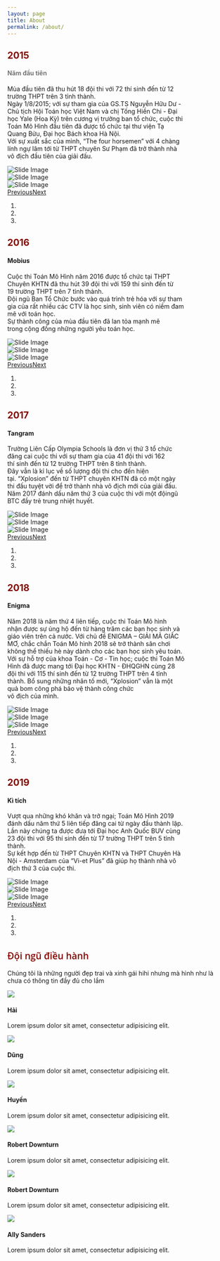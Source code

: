```yaml
---
layout: page
title: About
permalink: /about/
---
```

<main class="page">
    <section class="clean-block slider">
        <div class="container" id="content-2015">
            <div class="block-heading">
                <h2 class="text-info" style="color: #840901!important;">2015</h2>
                <h4 style="color: #767676!important;">Năm đầu tiên</h4>
                <p class="text-justify" style="width: 744;max-width: 80%;">Mùa đầu tiên đã thu hút 18 đội thi với 72 thí sinh đến từ 12 trường THPT trên 3 tỉnh thành.&nbsp;<br>Ngày 1/8/2015; với sự tham gia của GS.TS Nguyễn Hữu Dư - Chủ tịch Hội Toán học Việt Nam và chị Tống Hiền Chi - Đại học Yale (Hoa Kỳ)
                    trên cương vị trưởng ban tổ chức,&nbsp;cuộc thi Toán Mô Hình đầu tiên đã được tổ chức tại thư viện Tạ Quang Bửu, Đại học Bách khoa Hà Nội.&nbsp;<br>Với sự xuất sắc của mình, “The four horsemen” với 4 chàng lính ngự lâm tới từ THPT
                    chuyên Sư Phạm đã trở thành nhà vô địch đầu tiên của giải đấu.&nbsp;</p>
            </div>
            <div class="carousel slide" data-ride="carousel" id="carousel-1">
                <div class="carousel-inner" role="listbox">
                    <div class="carousel-item active"><img class="w-100 d-block" src="/assets/img/avatars/avatar1.jpg" alt="Slide Image"></div>
                    <div class="carousel-item"><img class="w-100 d-block" src="/assets/img/desk.jpg" alt="Slide Image"></div>
                    <div class="carousel-item"><img class="w-100 d-block" src="/assets/img/loft.jpg" alt="Slide Image"></div>
                </div>
                <div><a class="carousel-control-prev" href="#carousel-1" role="button" data-slide="prev"><span class="carousel-control-prev-icon"></span><span class="sr-only">Previous</span></a><a class="carousel-control-next" href="#carousel-1" role="button"
                        data-slide="next"><span class="carousel-control-next-icon"></span><span class="sr-only">Next</span></a></div>
                <ol class="carousel-indicators">
                    <li data-target="#carousel-1" data-slide-to="0" class="active"></li>
                    <li data-target="#carousel-1" data-slide-to="1"></li>
                    <li data-target="#carousel-1" data-slide-to="2"></li>
                </ol>
            </div>
        </div>
        <div class="container" id="content-2016">
            <div class="block-heading">
                <h2 class="text-info" style="color: #840901!important;">2016</h2>
                <h4>Mobius</h4>
                <p class="text-justify" style="max-width: 80%;">Cuộc thi Toán Mô Hình năm 2016 được tổ chức tại THPT Chuyên&nbsp;KHTN đã thu hút 39 đội thi với 159 thí sinh đến từ 19&nbsp;trường THPT trên 7 tỉnh thành.<br> Đội ngũ Ban Tổ Chức bước vào quá trình trẻ hóa với sự&nbsp;tham gia của
                    rất nhiều các CTV là học sinh, sinh viên có&nbsp;niềm đam mê với toán học.<br> Sự&nbsp;thành công của mùa đầu tiên đã lan tỏa mạnh mẽ trong&nbsp;cộng đồng những người yêu toán học.&nbsp;<br></p>
            </div>
            <div class="carousel slide" data-ride="carousel" id="carousel-1">
                <div class="carousel-inner" role="listbox">
                    <div class="carousel-item active"><img class="w-100 d-block" src="/assets/img/scenery/image1.jpg" alt="Slide Image"></div>
                    <div class="carousel-item"><img class="w-100 d-block" src="/assets/img/scenery/image4.jpg" alt="Slide Image"></div>
                    <div class="carousel-item"><img class="w-100 d-block" src="/assets/img/scenery/image6.jpg" alt="Slide Image"></div>
                </div>
                <div><a class="carousel-control-prev" href="#carousel-1" role="button" data-slide="prev"><span class="carousel-control-prev-icon"></span><span class="sr-only">Previous</span></a><a class="carousel-control-next" href="#carousel-1" role="button"
                        data-slide="next"><span class="carousel-control-next-icon"></span><span class="sr-only">Next</span></a></div>
                <ol class="carousel-indicators">
                    <li data-target="#carousel-1" data-slide-to="0" class="active"></li>
                    <li data-target="#carousel-1" data-slide-to="1"></li>
                    <li data-target="#carousel-1" data-slide-to="2"></li>
                </ol>
            </div>
        </div>
        <div class="container" id="content-2017">
            <div class="block-heading">
                <h2 class="text-info" style="color: #840901!important;">2017</h2>
                <h4>Tangram</h4>
                <p class="text-justify" style="max-width: 80%;">Trường&nbsp;Liên Cấp Olympia Schools là đơn vị thứ 3 tổ chức đăng&nbsp;cai cuộc thi với sự tham gia của 41 đội thi với 162 thí&nbsp;sinh đến từ 12 trường THPT trên 8 tỉnh thành. <br>Đây vẫn&nbsp;là kỉ lục về số lượng đội thi cho đến
                    hiện tại.&nbsp;“Xplosion” đến từ THPT chuyên KHTN đã có một ngày thi&nbsp;đấu tuyệt vời để trở thành nhà vô địch mới của&nbsp;giải đấu.&nbsp;<br>Năm&nbsp;2017 đánh dấu năm thứ 3 của cuộc thi với một độingũ BTC đầy trẻ trung nhiệt
                    huyết.<br></p>
            </div>
            <div class="carousel slide" data-ride="carousel" id="carousel-2">
                <div class="carousel-inner" role="listbox">
                    <div class="carousel-item active"><img class="w-100 d-block" src="/assets/img/scenery/image1.jpg" alt="Slide Image"></div>
                    <div class="carousel-item"><img class="w-100 d-block" src="/assets/img/scenery/image4.jpg" alt="Slide Image"></div>
                    <div class="carousel-item"><img class="w-100 d-block" src="/assets/img/scenery/image6.jpg" alt="Slide Image"></div>
                </div>
                <div><a class="carousel-control-prev" href="#carousel-2" role="button" data-slide="prev"><span class="carousel-control-prev-icon"></span><span class="sr-only">Previous</span></a><a class="carousel-control-next" href="#carousel-2" role="button"
                        data-slide="next"><span class="carousel-control-next-icon"></span><span class="sr-only">Next</span></a></div>
                <ol class="carousel-indicators">
                    <li data-target="#carousel-2" data-slide-to="0" class="active"></li>
                    <li data-target="#carousel-2" data-slide-to="1"></li>
                    <li data-target="#carousel-2" data-slide-to="2"></li>
                </ol>
            </div>
        </div>
        <div class="container" id="content-2018">
            <div class="block-heading">
                <h2 class="text-info" style="color: #840901!important;">2018</h2>
                <h4>Enigma</h4>
                <p class="text-justify" style="max-width: 80%;">Năm&nbsp;2018 là năm thứ 4 liên tiếp, cuộc thi Toán Mô hình nhận&nbsp;được sự ủng hộ đến từ hàng trăm các bạn học&nbsp;sinh và giáo viên trên cả nước. Với chủ đề ENIGMA –&nbsp;GIẢI MÃ GIẤC MƠ, chắc chắn Toán Mô hình 2018 sẽ trở&nbsp;thành
                    sân chơi không thể thiếu hè này dành cho các bạn&nbsp;học sinh yêu toán.<br>Với&nbsp;sự hỗ trợ của khoa Toán - Cơ - Tin học; cuộc thi Toán&nbsp;Mô Hình đã được mang tới Đại học KHTN - ĐHQGHN cùng&nbsp;28 đội thi với 115 thí sinh
                    đến từ 12 trường THPT trên&nbsp;4 tỉnh thành. Bổ sung những nhân tố mới, “Xplosion”&nbsp;vẫn là một quả bom công phá bảo vệ thành công chức<br>vô địch của mình.<br></p>
            </div>
            <div class="carousel slide" data-ride="carousel" id="carousel-3">
                <div class="carousel-inner" role="listbox">
                    <div class="carousel-item active"><img class="w-100 d-block" src="/assets/img/scenery/image1.jpg" alt="Slide Image"></div>
                    <div class="carousel-item"><img class="w-100 d-block" src="/assets/img/scenery/image4.jpg" alt="Slide Image"></div>
                    <div class="carousel-item"><img class="w-100 d-block" src="/assets/img/scenery/image6.jpg" alt="Slide Image"></div>
                </div>
                <div><a class="carousel-control-prev" href="#carousel-3" role="button" data-slide="prev"><span class="carousel-control-prev-icon"></span><span class="sr-only">Previous</span></a><a class="carousel-control-next" href="#carousel-3" role="button"
                        data-slide="next"><span class="carousel-control-next-icon"></span><span class="sr-only">Next</span></a></div>
                <ol class="carousel-indicators">
                    <li data-target="#carousel-3" data-slide-to="0" class="active"></li>
                    <li data-target="#carousel-3" data-slide-to="1"></li>
                    <li data-target="#carousel-3" data-slide-to="2"></li>
                </ol>
            </div>
        </div>
        <div class="container" id="content-2019">
            <div class="block-heading">
                <h2 class="text-info" style="color: #840901!important;">2019</h2>
                <h4>Kì tích</h4>
                <p class="text-justify" style="max-width: 80%;">Vượt&nbsp;qua những khó khăn và trở ngại; Toán Mô Hình 2019 đánh&nbsp;dấu năm thứ 5 liên tiếp đăng cai từ ngày đầu thành&nbsp;lập. Lần này chúng ta được đưa tới Đại học Anh&nbsp;Quốc BUV cùng 23 đội thi với 95 thí sinh đến từ 17&nbsp;trường
                    THPT trên 5 tỉnh thành. <br>Sự kết hợp đến từ&nbsp;THPT Chuyên KHTN và THPT Chuyên Hà Nội - Amsterdam của “Vi-et&nbsp;Plus” đã giúp họ thành nhà vô địch thứ 3 của cuộc&nbsp;thi.<br></p>
            </div>
            <div class="carousel slide" data-ride="carousel" id="carousel-4">
                <div class="carousel-inner" role="listbox">
                    <div class="carousel-item active"><img class="w-100 d-block" src="/assets/img/scenery/image1.jpg" alt="Slide Image"></div>
                    <div class="carousel-item"><img class="w-100 d-block" src="/assets/img/scenery/image4.jpg" alt="Slide Image"></div>
                    <div class="carousel-item"><img class="w-100 d-block" src="/assets/img/scenery/image6.jpg" alt="Slide Image"></div>
                </div>
                <div><a class="carousel-control-prev" href="#carousel-4" role="button" data-slide="prev"><span class="carousel-control-prev-icon"></span><span class="sr-only">Previous</span></a><a class="carousel-control-next" href="#carousel-4" role="button"
                        data-slide="next"><span class="carousel-control-next-icon"></span><span class="sr-only">Next</span></a></div>
                <ol class="carousel-indicators">
                    <li data-target="#carousel-4" data-slide-to="0" class="active"></li>
                    <li data-target="#carousel-4" data-slide-to="1"></li>
                    <li data-target="#carousel-4" data-slide-to="2"></li>
                </ol>
            </div>
        </div>
    </section>
    <section class="clean-block about-us">
        <div class="container">
            <div class="block-heading">
                <h2 class="text-info" style="color: #840901!important;font-family: 'Open Sans', sans-serif;font-weight: 550;">Đội ngũ điều hành</h2>
                <p>Chúng tôi là những người đẹp trai và xinh gái hihi nhưng mà hình như là chưa có thông tin đầy đủ cho lắm</p>
            </div>
            <div class="row justify-content-center">
                <div class="col-sm-6 col-lg-4">
                    <div class="card clean-card text-center"><img class="card-img-top w-100 d-block" src="/assets/img/avatars/avatar1.jpg">
                        <div class="card-body info">
                            <h4 class="card-title">Hải</h4>
                            <p class="card-text">Lorem ipsum dolor sit amet, consectetur adipisicing elit.</p>
                            <div class="icons"><a href="#"><i class="icon-social-facebook"></i></a><a href="#"><i class="icon-social-instagram"></i></a><a href="#"><i class="icon-social-twitter"></i></a></div>
                        </div>
                    </div>
                </div>
                <div class="col-sm-6 col-lg-4">
                    <div class="card clean-card text-center"><img class="card-img-top w-100 d-block" src="/assets/img/avatars/avatar1.jpg">
                        <div class="card-body info">
                            <h4 class="card-title">Dũng</h4>
                            <p class="card-text">Lorem ipsum dolor sit amet, consectetur adipisicing elit.</p>
                            <div class="icons"><a href="#"><i class="icon-social-facebook"></i></a><a href="#"><i class="icon-social-instagram"></i></a><a href="#"><i class="icon-social-twitter"></i></a></div>
                        </div>
                    </div>
                </div>
                <div class="col-sm-6 col-lg-4">
                    <div class="card clean-card text-center"><img class="card-img-top w-100 d-block" src="/assets/img/avatars/avatar1.jpg">
                        <div class="card-body info">
                            <h4 class="card-title">Huyền</h4>
                            <p class="card-text">Lorem ipsum dolor sit amet, consectetur adipisicing elit.</p>
                            <div class="icons"><a href="#"><i class="icon-social-facebook"></i></a><a href="#"><i class="icon-social-instagram"></i></a><a href="#"><i class="icon-social-twitter"></i></a></div>
                        </div>
                    </div>
                </div>
                <div class="col-sm-6 col-lg-4">
                    <div class="card clean-card text-center"><img class="card-img-top w-100 d-block" src="/assets/img/avatars/avatar2.jpg">
                        <div class="card-body info">
                            <h4 class="card-title">Robert Downturn</h4>
                            <p class="card-text">Lorem ipsum dolor sit amet, consectetur adipisicing elit.</p>
                            <div class="icons"><a href="#"><i class="icon-social-facebook"></i></a><a href="#"><i class="icon-social-instagram"></i></a><a href="#"><i class="icon-social-twitter"></i></a></div>
                        </div>
                    </div>
                </div>
                <div class="col-sm-6 col-lg-4">
                    <div class="card clean-card text-center"><img class="card-img-top w-100 d-block" src="/assets/img/avatars/avatar2.jpg">
                        <div class="card-body info">
                            <h4 class="card-title">Robert Downturn</h4>
                            <p class="card-text">Lorem ipsum dolor sit amet, consectetur adipisicing elit.</p>
                            <div class="icons"><a href="#"><i class="icon-social-facebook"></i></a><a href="#"><i class="icon-social-instagram"></i></a><a href="#"><i class="icon-social-twitter"></i></a></div>
                        </div>
                    </div>
                </div>
                <div class="col-sm-6 col-lg-4">
                    <div class="card clean-card text-center"><img class="card-img-top w-100 d-block" src="/assets/img/avatars/avatar3.jpg">
                        <div class="card-body info">
                            <h4 class="card-title">Ally Sanders</h4>
                            <p class="card-text">Lorem ipsum dolor sit amet, consectetur adipisicing elit.</p>
                            <div class="icons"><a href="#"><i class="icon-social-facebook"></i></a><a href="#"><i class="icon-social-instagram"></i></a><a href="#"><i class="icon-social-twitter"></i></a></div>
                        </div>
                    </div>
                </div>
            </div>
        </div>
    </section>
</main>
